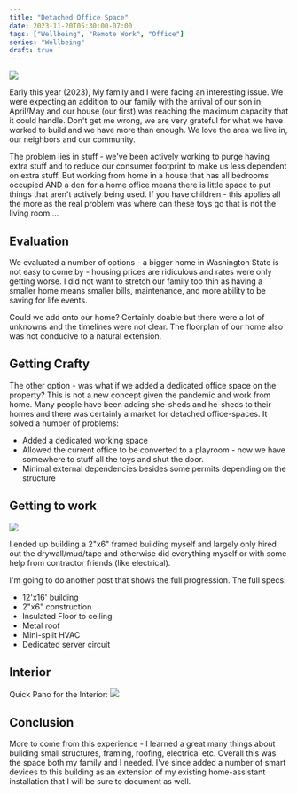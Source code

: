 ```yaml
---
title: "Detached Office Space"
date: 2023-11-20T05:30:00-07:00
tags: ["Wellbeing", "Remote Work", "Office"]
series: "Wellbeing"
draft: true
---
```


![](/images/shed-exterior.jpg)

Early this year (2023), My family and I were facing an interesting issue. We were expecting an addition to our family with the arrival of our son in April/May and our house (our first) was reaching the maximum capacity that it could handle. Don't get me wrong, we are very grateful for what we have worked to build and we have more than enough. We love the area we live in, our neighbors and our community.

The problem lies in stuff - we've been actively working to purge having extra stuff and to reduce our consumer footprint to make us less dependent on extra stuff. But working from home in a house that has all bedrooms occupied AND a den for a home office means there is little space to put things that aren't actively being used. If you have children - this applies all the more as the real problem was where can these toys go that is not the living room....

## Evaluation

We evaluated a number of options - a bigger home in Washington State is not easy to come by - housing prices are ridiculous and rates were only getting worse. I did not want to stretch our family too thin as having a smaller home means smaller bills, maintenance, and more ability to be saving for life events.

Could we add onto our home? Certainly doable but there were a lot of unknowns and the timelines were not clear. The floorplan of our home also was not conducive to a natural extension. 

## Getting Crafty

The other option - was what if we added a dedicated office space on the property? This is not a new concept given the pandemic and work from home. Many people have been adding she-sheds and he-sheds to their homes and there was certainly a market for detached office-spaces. It solved a number of problems:

- Added a dedicated working space
- Allowed the current office to be converted to a playroom - now we have somewhere to stuff all the toys and shut the door.
- Minimal external dependencies besides some permits depending on the structure

## Getting to work

![](/images/shed-shell.jpg)

I ended up building a 2"x6" framed building myself and largely only hired out the drywall/mud/tape and otherwise did everything myself or with some help from contractor friends (like electrical). 

I'm going to do another post that shows the full progression. The full specs:
- 12'x16' building
- 2"x6" construction
- Insulated Floor to ceiling
- Metal roof
- Mini-split HVAC
- Dedicated server circuit

## Interior

Quick Pano for the Interior:
![](/images/shed-interior.jpg)

## Conclusion

More to come from this experience - I learned a great many things about building small structures, framing, roofing, electrical etc. Overall this was the space both my family and I needed. I've since added a number of smart devices to this building as an extension of my existing home-assistant installation that I will be sure to document as well.
